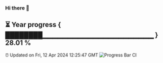 ### Hi there 👋
⏳ Year progress { ████████▁▁▁▁▁▁▁▁▁▁▁▁▁▁▁▁▁▁▁▁▁▁ } 28.01 %
---
⏰ Updated on Fri, 12 Apr 2024 12:25:47 GMT
![Progress Bar CI](https://github.com/liununu/liununu/workflows/Progress%20Bar%20CI/badge.svg)
